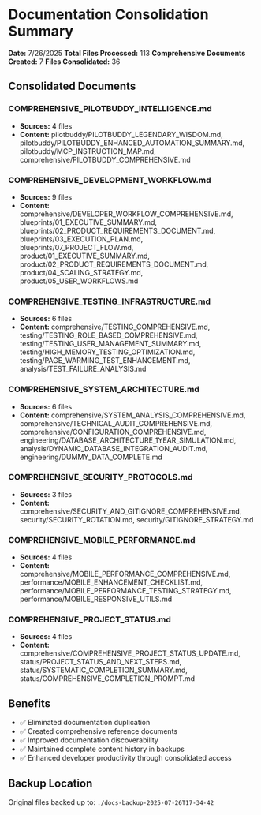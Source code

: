 # Documentation Consolidation Summary

**Date:** 7/26/2025
**Total Files Processed:** 113
**Comprehensive Documents Created:** 7
**Files Consolidated:** 36

## Consolidated Documents

### COMPREHENSIVE_PILOTBUDDY_INTELLIGENCE.md

- **Sources:** 4 files
- **Content:** pilotbuddy/PILOTBUDDY_LEGENDARY_WISDOM.md, pilotbuddy/PILOTBUDDY_ENHANCED_AUTOMATION_SUMMARY.md, pilotbuddy/MCP_INSTRUCTION_MAP.md, comprehensive/PILOTBUDDY_COMPREHENSIVE.md

### COMPREHENSIVE_DEVELOPMENT_WORKFLOW.md

- **Sources:** 9 files
- **Content:** comprehensive/DEVELOPER_WORKFLOW_COMPREHENSIVE.md, blueprints/01_EXECUTIVE_SUMMARY.md, blueprints/02_PRODUCT_REQUIREMENTS_DOCUMENT.md, blueprints/03_EXECUTION_PLAN.md, blueprints/07_PROJECT_FLOW.md, product/01_EXECUTIVE_SUMMARY.md, product/02_PRODUCT_REQUIREMENTS_DOCUMENT.md, product/04_SCALING_STRATEGY.md, product/05_USER_WORKFLOWS.md

### COMPREHENSIVE_TESTING_INFRASTRUCTURE.md

- **Sources:** 6 files
- **Content:** comprehensive/TESTING_COMPREHENSIVE.md, testing/TESTING_ROLE_BASED_COMPREHENSIVE.md, testing/TESTING_USER_MANAGEMENT_SUMMARY.md, testing/HIGH_MEMORY_TESTING_OPTIMIZATION.md, testing/PAGE_WARMING_TEST_ENHANCEMENT.md, analysis/TEST_FAILURE_ANALYSIS.md

### COMPREHENSIVE_SYSTEM_ARCHITECTURE.md

- **Sources:** 6 files
- **Content:** comprehensive/SYSTEM_ANALYSIS_COMPREHENSIVE.md, comprehensive/TECHNICAL_AUDIT_COMPREHENSIVE.md, comprehensive/CONFIGURATION_COMPREHENSIVE.md, engineering/DATABASE_ARCHITECTURE_1YEAR_SIMULATION.md, analysis/DYNAMIC_DATABASE_INTEGRATION_AUDIT.md, engineering/DUMMY_DATA_COMPLETE.md

### COMPREHENSIVE_SECURITY_PROTOCOLS.md

- **Sources:** 3 files
- **Content:** comprehensive/SECURITY_AND_GITIGNORE_COMPREHENSIVE.md, security/SECURITY_ROTATION.md, security/GITIGNORE_STRATEGY.md

### COMPREHENSIVE_MOBILE_PERFORMANCE.md

- **Sources:** 4 files
- **Content:** comprehensive/MOBILE_PERFORMANCE_COMPREHENSIVE.md, performance/MOBILE_ENHANCEMENT_CHECKLIST.md, performance/MOBILE_PERFORMANCE_TESTING_STRATEGY.md, performance/MOBILE_RESPONSIVE_UTILS.md

### COMPREHENSIVE_PROJECT_STATUS.md

- **Sources:** 4 files
- **Content:** comprehensive/COMPREHENSIVE_PROJECT_STATUS_UPDATE.md, status/PROJECT_STATUS_AND_NEXT_STEPS.md, status/SYSTEMATIC_COMPLETION_SUMMARY.md, status/COMPREHENSIVE_COMPLETION_PROMPT.md


## Benefits

- ✅ Eliminated documentation duplication
- ✅ Created comprehensive reference documents
- ✅ Improved documentation discoverability
- ✅ Maintained complete content history in backups
- ✅ Enhanced developer productivity through consolidated access

## Backup Location

Original files backed up to: `./docs-backup-2025-07-26T17-34-42`
